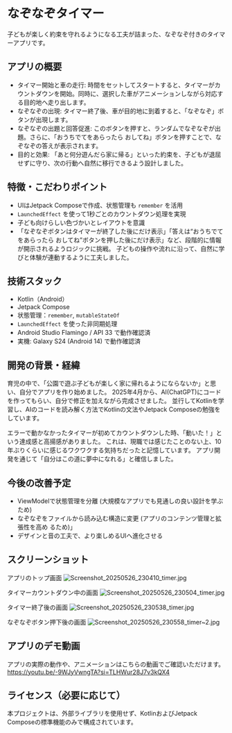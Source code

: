 # なぞなぞタイマー

子どもが楽しく約束を守れるようになる工夫が詰まった、なぞなぞ付きのタイマーアプリです。

## アプリの概要

- タイマー開始と車の走行: 時間をセットしてスタートすると、タイマーがカウントダウンを開始。同時に、選択した車がアニメーションしながら対応する目的地へ走り出します。
- なぞなぞの出現: タイマー終了後、車が目的地に到着すると、「なぞなぞ」ボタンが出現します。
- なぞなぞの出題と回答促進: このボタンを押すと、ランダムでなぞなぞが出題。さらに、「おうちでてをあらったら おしてね」ボタンを押すことで、なぞなぞの答えが表示されます。
- 目的と効果: 「あと何分遊んだら家に帰る」といった約束を、子どもが退屈せずに守り、次の行動へ自然に移行できるよう設計しました。

## 特徴・こだわりポイント

- UIはJetpack Composeで作成、状態管理も `remember` を活用
- `LaunchedEffect` を使って1秒ごとのカウントダウン処理を実現
- 子ども向けらしい色づかいとレイアウトを意識
- 「なぞなぞボタンはタイマーが終了した後にだけ表示」「答えは“おうちでてをあらったら おしてね”ボタンを押した後にだけ表示」など、段階的に情報が開示されるようロジックに挑戦。
  子どもの操作や流れに沿って、自然に学びと体験が連動するように工夫しました。

## 技術スタック

- Kotlin（Android）
- Jetpack Compose
- 状態管理：`remember`, `mutableStateOf`
- `LaunchedEffect` を使った非同期処理
- Android Studio Flamingo / API 33 で動作確認済
- 実機: Galaxy S24 (Android 14) で動作確認済

## 開発の背景・経緯

育児の中で、「公園で遊ぶ子どもが楽しく家に帰れるようにならないか」と思い、自分でアプリを作り始めました。
2025年4月から、AI(ChatGPT)にコードを作ってもらい、自分で修正を加えながら完成させました。
並行してKotlinを学習し、AIのコードを読み解く方法でKotlinの文法やJetpack Composeの勉強をしています。

エラーで動かなかったタイマーが初めてカウントダウンした時、「動いた！」という達成感と高揚感がありました。
これは、現職では感じたことのない上、10年ぶりくらいに感じるワクワクする気持ちだったと記憶しています。
アプリ開発を通じて「自分はこの道に夢中になれる」と確信しました。

## 今後の改善予定

- ViewModelで状態管理を分離 (大規模なアプリでも見通しの良い設計を学ぶため)
- なぞなぞをファイルから読み込む構造に変更 (アプリのコンテンツ管理と拡張性を高め るため)」
- デザインと音の工夫で、より楽しめるUIへ進化させる

## スクリーンショット

アプリのトップ画面
![Screenshot_20250526_230410_timer.jpg](https://github.com/user-attachments/assets/53bb72d2-4123-449a-a61f-7c8ccedb7c09)

タイマーカウントダウン中の画面
![Screenshot_20250526_230504_timer.jpg](https://github.com/user-attachments/assets/146289a9-544d-4871-a005-6cf22ebaa411)

タイマー終了後の画面
![Screenshot_20250526_230538_timer.jpg](https://github.com/user-attachments/assets/2e5da27b-c815-4842-b5cd-85c54e953e7f)

なぞなぞボタン押下後の画面
![Screenshot_20250526_230558_timer~2.jpg](https://github.com/user-attachments/assets/6a824244-b6c4-4b54-b4e9-9d5c4743fa2b)

## アプリのデモ動画

アプリの実際の動作や、アニメーションはこちらの動画でご確認いただけます。
https://youtu.be/-9WJyVwngTA?si=TLHWur28J7v3kQX4

## ライセンス（必要に応じて）

本プロジェクトは、外部ライブラリを使用せず、KotlinおよびJetpack Composeの標準機能のみで構成されています。
